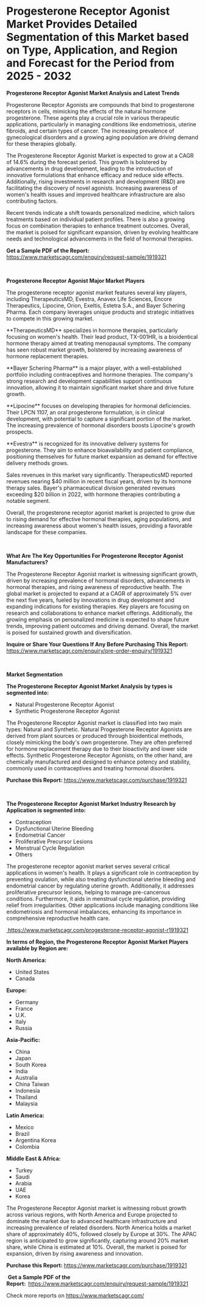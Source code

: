 <p><h1>Progesterone Receptor Agonist Market Provides Detailed Segmentation of this Market based on Type, Application, and Region and Forecast for the Period from 2025 - 2032</h1></p><p><strong>Progesterone Receptor Agonist Market Analysis and Latest Trends</strong></p>
<p><p>Progesterone Receptor Agonists are compounds that bind to progesterone receptors in cells, mimicking the effects of the natural hormone progesterone. These agents play a crucial role in various therapeutic applications, particularly in managing conditions like endometriosis, uterine fibroids, and certain types of cancer. The increasing prevalence of gynecological disorders and a growing aging population are driving demand for these therapies globally.</p><p>The Progesterone Receptor Agonist Market is expected to grow at a CAGR of 14.6% during the forecast period. This growth is bolstered by advancements in drug development, leading to the introduction of innovative formulations that enhance efficacy and reduce side effects. Additionally, rising investments in research and development (R&D) are facilitating the discovery of novel agonists. Increasing awareness of women's health issues and improved healthcare infrastructure are also contributing factors.</p><p>Recent trends indicate a shift towards personalized medicine, which tailors treatments based on individual patient profiles. There is also a growing focus on combination therapies to enhance treatment outcomes. Overall, the market is poised for significant expansion, driven by evolving healthcare needs and technological advancements in the field of hormonal therapies.</p></p>
<p><strong>Get a Sample PDF of the Report:&nbsp;</strong> <a href="https://www.marketscagr.com/enquiry/request-sample/1919321?utm_campaign=2271&utm_medium=2&utm_source=Github&utm_content=ia&utm_term=08032025&utm_id=progesterone-receptor-agonist">https://www.marketscagr.com/enquiry/request-sample/1919321</a></p>
<p>&nbsp;</p>
<p><strong>Progesterone Receptor Agonist Major Market Players</strong></p>
<p><p>The progesterone receptor agonist market features several key players, including TherapeuticsMD, Evestra, Anavex Life Sciences, Encore Therapeutics, Lipocine, Orion, Exeltis, Estetra S.A., and Bayer Schering Pharma. Each company leverages unique products and strategic initiatives to compete in this growing market.</p><p>**TherapeuticsMD** specializes in hormone therapies, particularly focusing on women's health. Their lead product, TX-001HR, is a bioidentical hormone therapy aimed at treating menopausal symptoms. The company has seen robust market growth, bolstered by increasing awareness of hormone replacement therapies.</p><p>**Bayer Schering Pharma** is a major player, with a well-established portfolio including contraceptives and hormone therapies. The company's strong research and development capabilities support continuous innovation, allowing it to maintain significant market share and drive future growth.</p><p>**Lipocine** focuses on developing therapies for hormonal deficiencies. Their LPCN 1107, an oral progesterone formulation, is in clinical development, with potential to capture a significant portion of the market. The increasing prevalence of hormonal disorders boosts Lipocine's growth prospects.</p><p>**Evestra** is recognized for its innovative delivery systems for progesterone. They aim to enhance bioavailability and patient compliance, positioning themselves for future market expansion as demand for effective delivery methods grows.</p><p>Sales revenues in this market vary significantly. TherapeuticsMD reported revenues nearing $40 million in recent fiscal years, driven by its hormone therapy sales. Bayer's pharmaceutical division generated revenues exceeding $20 billion in 2022, with hormone therapies contributing a notable segment.</p><p>Overall, the progesterone receptor agonist market is projected to grow due to rising demand for effective hormonal therapies, aging populations, and increasing awareness about women's health issues, providing a favorable landscape for these companies.</p></p>
<p>&nbsp;</p>
<p><strong>What Are The Key Opportunities For Progesterone Receptor Agonist Manufacturers?</strong></p>
<p><p>The Progesterone Receptor Agonist market is witnessing significant growth, driven by increasing prevalence of hormonal disorders, advancements in hormonal therapies, and rising awareness of reproductive health. The global market is projected to expand at a CAGR of approximately 5% over the next five years, fueled by innovations in drug development and expanding indications for existing therapies. Key players are focusing on research and collaborations to enhance market offerings. Additionally, the growing emphasis on personalized medicine is expected to shape future trends, improving patient outcomes and driving demand. Overall, the market is poised for sustained growth and diversification.</p></p>
<p><strong>Inquire or Share Your Questions If Any Before Purchasing This Report:</strong> <a href="https://www.marketscagr.com/enquiry/pre-order-enquiry/1919321?utm_campaign=2271&utm_medium=2&utm_source=Github&utm_content=ia&utm_term=08032025&utm_id=progesterone-receptor-agonist">https://www.marketscagr.com/enquiry/pre-order-enquiry/1919321</a></p>
<p>&nbsp;</p>
<p><strong>Market Segmentation</strong></p>
<p><strong>The Progesterone Receptor Agonist Market Analysis by types is segmented into:</strong></p>
<p><ul><li>Natural Progesterone Receptor Agonist</li><li>Synthetic Progesterone Receptor Agonist</li></ul></p>
<p><p>The Progesterone Receptor Agonist market is classified into two main types: Natural and Synthetic. Natural Progesterone Receptor Agonists are derived from plant sources or produced through bioidentical methods, closely mimicking the body's own progesterone. They are often preferred for hormone replacement therapy due to their bioactivity and lower side effects. Synthetic Progesterone Receptor Agonists, on the other hand, are chemically manufactured and designed to enhance potency and stability, commonly used in contraceptives and treating hormonal disorders.</p></p>
<p><strong>Purchase this Report:&nbsp;</strong><a href="https://www.marketscagr.com/purchase/1919321?utm_campaign=2271&utm_medium=2&utm_source=Github&utm_content=ia&utm_term=08032025&utm_id=progesterone-receptor-agonist">https://www.marketscagr.com/purchase/1919321</a></p>
<p>&nbsp;</p>
<p><strong>The Progesterone Receptor Agonist Market Industry Research by Application is segmented into:</strong></p>
<p><ul><li>Contraception</li><li>Dysfunctional Uterine Bleeding</li><li>Endometrial Cancer</li><li>Proliferative Precursor Lesions</li><li>Menstrual Cycle Regulation</li><li>Others</li></ul></p>
<p><p>The progesterone receptor agonist market serves several critical applications in women's health. It plays a significant role in contraception by preventing ovulation, while also treating dysfunctional uterine bleeding and endometrial cancer by regulating uterine growth. Additionally, it addresses proliferative precursor lesions, helping to manage pre-cancerous conditions. Furthermore, it aids in menstrual cycle regulation, providing relief from irregularities. Other applications include managing conditions like endometriosis and hormonal imbalances, enhancing its importance in comprehensive reproductive health care.</p></p>
<p><a href="https://www.marketscagr.com/progesterone-receptor-agonist-r1919321?utm_campaign=2271&utm_medium=2&utm_source=Github&utm_content=ia&utm_term=08032025&utm_id=progesterone-receptor-agonist">&nbsp;https://www.marketscagr.com/progesterone-receptor-agonist-r1919321</a></p>
<p><strong>In terms of Region, the Progesterone Receptor Agonist Market Players available by Region are:</strong></p>
<p>
    <p> <strong> North America: </strong>
        <ul>
            <li>United States</li>
            <li>Canada</li>
        </ul>
        </p> 
    <p> <strong> Europe: </strong>
        <ul>
            <li>Germany</li>
            <li>France</li>
            <li>U.K.</li>
            <li>Italy</li>
            <li>Russia</li>
        </ul>
        </p> 
    <p> <strong> Asia-Pacific: </strong>
        <ul>
            <li>China</li>
            <li>Japan</li>
            <li>South Korea</li>
            <li>India</li>
            <li>Australia</li>
            <li>China Taiwan</li>
            <li>Indonesia</li>
            <li>Thailand</li>
            <li>Malaysia</li>
        </ul>
        </p> 
    <p> <strong> Latin America: </strong>
        <ul>
            <li>Mexico</li>
            <li>Brazil</li>
            <li>Argentina Korea</li>
            <li>Colombia</li>
        </ul>
        </p> 
    <p> <strong> Middle East & Africa: </strong>
        <ul>
            <li>Turkey</li>
            <li>Saudi</li>
            <li>Arabia</li>
            <li>UAE</li>
            <li>Korea</li>
        </ul>
    </p>
    </p>
<p><p>The Progesterone Receptor Agonist market is witnessing robust growth across various regions, with North America and Europe projected to dominate the market due to advanced healthcare infrastructure and increasing prevalence of related disorders. North America holds a market share of approximately 40%, followed closely by Europe at 30%. The APAC region is anticipated to grow significantly, capturing around 20% market share, while China is estimated at 10%. Overall, the market is poised for expansion, driven by rising awareness and innovation.</p></p>
<p><strong>Purchase this Report: </strong><a href="https://www.marketscagr.com/purchase/1919321?utm_campaign=2271&utm_medium=2&utm_source=Github&utm_content=ia&utm_term=08032025&utm_id=progesterone-receptor-agonist">https://www.marketscagr.com/purchase/1919321</a></p>
<p>&nbsp;<strong>Get a Sample PDF of the Report:&nbsp;&nbsp;</strong><a href="https://www.marketscagr.com/enquiry/request-sample/1919321?utm_campaign=2271&utm_medium=2&utm_source=Github&utm_content=ia&utm_term=08032025&utm_id=progesterone-receptor-agonist">https://www.marketscagr.com/enquiry/request-sample/1919321</a></p>
<p><strong></strong></p>
<p>Check more reports on <a href="https://www.marketscagr.com/?utm_campaign=2271&utm_medium=2&utm_source=Github&utm_content=ia&utm_term=08032025&utm_id=progesterone-receptor-agonist">https://www.marketscagr.com/</a></p>